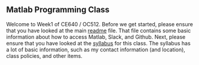 ## Matlab Programming Class
Welcome to Week1 of CE640 / OC512. Before we get started, please ensure that you have looked at the main [readme](../../README.md) file. That file contains some basic information about how to access Matlab, Slack, and Github. Next, please ensure that you have looked at the [syllabus](../../syllabus.md) for this class. The syllabus has a lot of basic information, such as my contact information (and location), class policies, and other items.
